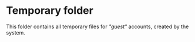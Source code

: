 Temporary folder
========

This folder contains all temporary files for _"guest"_ accounts, created by the system. 
